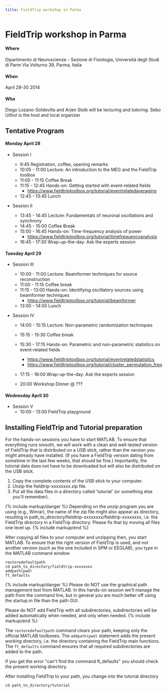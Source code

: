 ```yaml
---
title: FieldTrip workshop in Parma
---
```


# FieldTrip workshop in Parma

#### Where

Dipartimento di Neuroscienze - Sezione di Fisiologia, Universitá degli Studi di Parm
Via Volturno 39, Parma, Italia

#### When

April 28-30 2014

#### Who

Diego Lozano-Soldevilla and Arjen Stolk will be lecturing and tutoring.
Sebo Uithol is the host and local organizer

## Tentative Program

#### Monday April 28

- Session I

  - 9:45 Registration, coffee, opening remarks
  - 10:05 - 11:00 Lecture: An introduction to the MEG and the FieldTrip toolbox
  - 11:00 - 11:15 Coffee Break
  - 11:15 - 12:45 Hands-on: Getting started with event-related fields
    - <https://www.fieldtriptoolbox.org/tutorial/eventrelatedaveraging>
  - 12:45 - 13:45 Lunch

- Session II
  - 13:45 - 14:45 Lecture: Fundamentals of neuronal oscillations and synchrony
  - 14:45 - 15:00 Coffee Break
  - 15:00 - 16:45 Hands-on: Time-frequency analysis of power
    - <https://www.fieldtriptoolbox.org/tutorial/timefrequencyanalysis>
  - 16:45 - 17:30 Wrap-up-the-day: Ask the experts session

#### Tuesday April 29

- Session III

  - 10:00 - 11:00 Lecture: Beamformer techniques for source reconstruction
  - 11:00 - 11:15 Coffee break
  - 11:15 - 13:00 Hands-on: Identifying oscillatory sources using beamformer techniques
    - <https://www.fieldtriptoolbox.org/tutorial/beamformer>
  - 13:00 - 14:00 Lunch

- Session IV

  - 14:00 - 15:15 Lecture: Non-parametric randomization techniques
  - 15:15 - 15:30 Coffee break
  - 15:30 - 17:15 Hands-on: Parametric and non-parametric statistics on event-related fields
    - <https://www.fieldtriptoolbox.org/tutorial/eventrelatedstatistics>
    - <https://www.fieldtriptoolbox.org/tutorial/cluster_permutation_freq>
  - 17:15 - 18:00 Wrap-up-the-day: Ask the experts session

  - 20:00 Workshop Dinner @ ???

#### Wednesday April 30

- Session V
  - 10:00 - 13:00 FieldTrip playground

## Installing FieldTrip and Tutorial preparation

For the hands-on sessions you have to start MATLAB. To ensure that
everything runs smooth, we will work with a clean and well-tested
version of FieldTrip that is distributed on a USB stick, rather than the version you might already
have installed. (If you have a FieldTrip version dating from sometime in the last few weeks, that should be fine.) Importantly, the tutorial data does not have to be
downloaded but will also be distributed on the USB stick.

1.  Copy the complete contents of the USB stick to your computer.
2.  Unzip the fieldtrip-xxxxxxxx.zip file.
3.  Put all the data files in a directory called 'tutorial' (or something else you'll remember).

{% include markup/danger %}
Depending on the unzip program you are using (e.g., Winrar), the name of the zip file might also appear as directory, resulting in path_to_directory/fieldtrip-xxxxxxxx/fieldtrip-xxxxxxxx, i.e. the FieldTrip directory in a FieldTrip directory. Please fix that by moving all files one level up.
{% include markup/end %}

After copying all files to your computer and unzipping then, you start MATLAB. To ensure that the right version of FieldTrip is used, and not another version (such as the one included in SPM or EEGLAB), you type in the MATLAB command window

    restoredefaultpath
    cd path_to_directory/fieldtrip-xxxxxxxx
    addpath(pwd)
    ft_defaults

{% include markup/danger %}
Please do NOT use the graphical path management tool from MATLAB. In this hands-on session we'll manage the path from the command line, but in general you are much better off using the startup.m file than the path GUI.

Please do NOT add FieldTrip with all subdirectories, subdirectories will be added automatically when needed, and only when needed.
{% include markup/end %}

The `restoredefaultpath` command clears your path, keeping only the official MATLAB toolboxes. The `addpath(pwd)` statement adds the present working directory, i.e. the directory containing the FieldTrip main functions. The `ft_defaults` command ensures that all required subdirectories are added to the path.

If you get the error "can't find the command ft_defaults" you should check the present working directory.

After installing FieldTrip to your path, you change into the tutorial directory

    cd path_to_directory/tutorial

